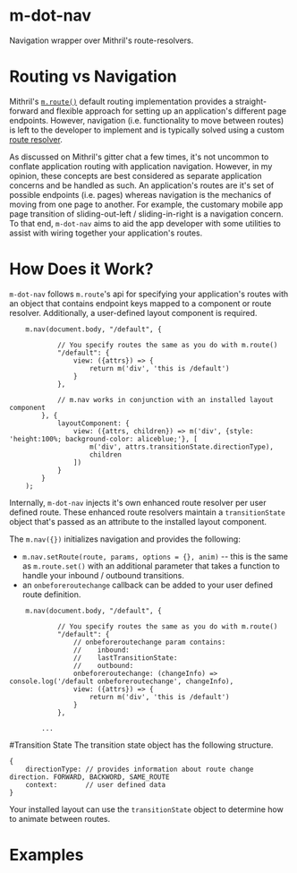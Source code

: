 # m-dot-nav
Navigation wrapper over Mithril's route-resolvers.

# Routing vs Navigation

Mithril's [`m.route()`](https://mithril.js.org/route.html) default routing implementation provides a straight-forward
and flexible approach for setting up an application's different page endpoints.  However, navigation (i.e. functionality to move between routes)
is left to the developer to implement and is typically solved using a custom [route resolver](https://mithril.js.org/route.html#routeresolver).

As discussed on Mithril's gitter chat a few times, it's 
not uncommon to conflate application routing with application navigation. However, in my opinion, these concepts are best  considered as separate application concerns and be handled as such.  An application's routes are it's set of possible endpoints (i.e. pages) whereas navigation is the mechanics of moving from one page to another. For example, the customary mobile app page transition of sliding-out-left / sliding-in-right is a navigation concern.  To that end, `m-dot-nav` aims to aid the app developer with some utilities to assist with wiring together your application's routes.

# How Does it Work?
`m-dot-nav` follows `m.route`'s api for specifying your application's routes with an object that contains endpoint keys mapped to a component or route resolver. Additionally, a user-defined layout component is required.  

```
    m.nav(document.body, "/default", {

            // You specify routes the same as you do with m.route()
            "/default": {
                view: ({attrs}) => {
                    return m('div', 'this is /default')
                }
            },

            // m.nav works in conjunction with an installed layout component
        }, {
            layoutComponent: {
                view: ({attrs, children}) => m('div', {style: 'height:100%; background-color: aliceblue;'}, [
                    m('div', attrs.transitionState.directionType),
                    children
                ])
            }
        }
    );
```

Internally, `m-dot-nav` injects it's own enhanced route resolver per user defined route.  These enhanced route resolvers maintain a `transitionState` object that's passed as an attribute to the installed layout component.

The `m.nav({})` initializes navigation and provides the following:
* `m.nav.setRoute(route, params, options = {}, anim)` -- this is the same as `m.route.set()` with an additional parameter that takes a function to
handle your inbound / outbound transitions.
* an `onbeforeroutechange` callback can be added to your user defined route definition.
```
    m.nav(document.body, "/default", {

            // You specify routes the same as you do with m.route()
            "/default": {
                // onbeforeroutechange param contains:
                //    inbound: 
                //    lastTransitionState: 
                //    outbound: 
                onbeforeroutechange: (changeInfo) => console.log('/default onbeforeroutechange', changeInfo),
                view: ({attrs}) => {
                    return m('div', 'this is /default')
                }
            },

        ...
```


#Transition State
The transition state object has the following structure.
```
{
    directionType: // provides information about route change direction. FORWARD, BACKWORD, SAME_ROUTE
    context:       // user defined data 
}
```
Your installed layout can use the `transitionState` object to determine how to animate
between routes.

# Examples
